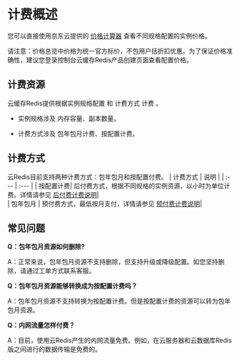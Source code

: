 # 计费概述

您可以直接使用京东云提供的   [价格计算器](https://www.jdcloud.com/cn/calculator/calHost)  查看不同规格配置的实例价格。

请注意：价格总览中价格为统一官方标价，不包用户括折扣优惠。为了保证价格准确性，建议您登录控制台云缓存Redis产品创建页面查看配置价格。

## 计费资源
云缓存Redis提供根据实例规格配置 和 计费方式 计费 。

- 实例规格涉及 内存容量、副本数量。

- 计费方式涉及 包年包月计费、按配置计费。


## 计费方式
云Redis目前支持两种计费方式：包年包月和按配置付费。
|  计费方式 |  说明  |
| :--- | :---  |
|  按配置计费|  	后付费方式，根据不同规格的实例资源，以小时为单位计费。详情请参见 [后付费计费说明](https://docs.jdcloud.com/cn/billing/postpay)|  
|  包年包月	|  预付费方式，最低按月支付，详情请参见  [预付费计费说明](https://docs.jdcloud.com/cn/billing/prepay)|  


## 常见问题

**Q：包年包月资源如何删除?**

A：正常来说，包年包月资源不支持删除，但支持升级或降级配置。如您坚持删除，请通过工单方式联系客服。

**Q：包年包月资源能够转换成为按配置计费吗？**

A：包年包月资源不支持转换为按配置计费。但是按配置计费的资源可以转为包年包月资源。

**Q：内网流量怎样付费？**

A：目前，使用云Redis产生的内网流量免费。例如，在云服务器和云数据库Redis版之间进行的数据传输是免费的。




